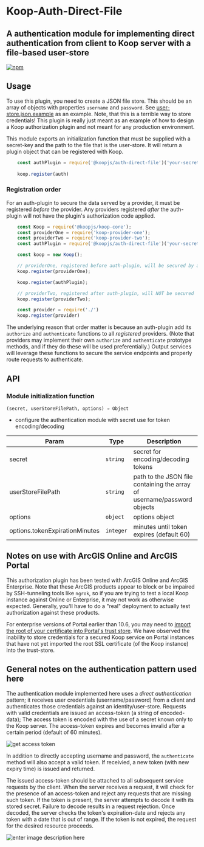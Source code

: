 # Koop-Auth-Direct-File
## A authentication module for implementing direct authentication from client to Koop server with a file-based user-store

[![npm][npm-image]][npm-url]  

## Usage

To use this plugin, you need to create a JSON file store.  This should be an array of objects with properties `username` and `password`.  See [user-store.json.example](user-store.json.example) as an example. Note, that this is a terrible way to store credentials!  This plugin is really just meant as an example of how to design a Koop authorization plugin and not meant for any production environment.

This module exports an initialization function that must be supplied with a secret-key and the path to the file that is the user-store.  It will return a plugin object that can be registered with Koop.

```javascript
    const authPlugin = require('@koopjs/auth-direct-file')('your-secret-key', `path/to/user-store.json`, { tokenExpirationMinutes: 300 })
    
    koop.register(auth)
```

### Registration order

For an auth-plugin to secure the data served by a provider, it must be registered _before_ the provider.  Any providers registered _after_ the auth-plugin will not have the plugin's authorization code applied.

```javascript
    const Koop = require('@koopjs/koop-core');
    const providerOne = require('koop-provider-one');
    const providerTwo = require('koop-provider-two');
    const authPlugin = require('@koopjs/auth-direct-file')('your-secret-key', `path/to/user-store.json`);

    const koop = new Koop();

    // providerOne, registered before auth-plugin, will be secured by auth-plugin methods
    koop.register(providerOne);

    koop.register(authPlugin);

    // providerTwo, registered after auth-plugin, will NOT be secured
    koop.register(providerTwo);

    const provider = require('./')
    koop.register(provider)
``` 

The underlying reason that order matter is because an auth-plugin add its `authorize` and `authenticate` functions to all _registered_ providers. (Note that providers may implement their own `authorize` and `authenticate` prototype methods, and if they do these will be used preferentially.) Output services will leverage these functions to secure the service endpoints and properly route requests to authenticate.


## API

### Module initialization function 

`(secret, userStoreFilePath, options) ⇒ Object`
* configure the authentication module with secret use for token encoding/decoding

| Param | Type | Description |
| --- | --- | --- |
| secret | <code>string</code> | secret for encoding/decoding tokens |
| userStoreFilePath | <code>string</code> | path to the JSON file containing the array of username/password objects |
| options | <code>object</code> | options object |
| options.tokenExpirationMinutes | <code>integer</code> | minutes until token expires (default 60) |


## Notes on use with ArcGIS Online and ArcGIS Portal  
This authorization plugin has been tested with ArcGIS Online and ArcGIS Enterprise. Note that these ArcGIS products appear to block or be impaired by SSH-tunneling tools like `ngrok`, so if you are trying to test a local Koop instance against Online or Enterprise, it may not work as otherwise expected.  Generally, you'll have to do a "real" deployment to actually test authorization against these products.

For enterprise versions of Portal earlier than 10.6, you may need to [import the root of your certificate into Portal's trust store](http://enterprise.arcgis.com/en/portal/10.5/administer/linux/import-a-certificate-into-the-portal.htm). We have observed the inability to store credentials for a secured Koop service on Portal instances that have not yet imported the root SSL certificate (of the Koop instance) into the trust-store.

[npm-image]: https://img.shields.io/npm/v/@koopjs/auth-direct-file.svg?style=flat-square
[npm-url]: https://www.npmjs.com/package/@koopjs/auth-direct-file
[travis-image]: https://travis-ci.org/koopjs/koop-auth-direct-file.svg?style=flat-square


## General notes on the authentication pattern used here

The authentication module implemented here uses a *direct authentication* pattern; it receives user credentials (username/password) from a client and authenticates those credentials against an identity/user-store. Requests with valid credentials are issued an access-token (a string of encoded-data); The access token is encoded with the use of a secret known only to the Koop server. The access-token expires and becomes invalid after a certain period (default of 60 minutes).

![get access token](https://gist.githubusercontent.com/rgwozdz/e44f3686abe40360532fbcc6dccf225d/raw/9768df32fc62e99ce7383c124cab8efdf45b1e18/koop-direct-auth-access-token.png)

In addition to directly accepting username and password, the `authenticate` method will also accept a valid token.  If receivied, a new token (with new expiry time) is issued and returned.

The issued access-token should be attached to all subsequent service requests by the client. When the server receives a request, it will check for the presence of an access-token and reject any requests that are missing such token. If the token is present, the server attempts to decode it with its stored secret. Failure to decode results in a request rejection. Once decoded, the server checks the token's expiration-date and rejects any token with a date that is out of range. If the token is not expired, the request for the desired resource proceeds.

![enter image description here](https://gist.githubusercontent.com/rgwozdz/e44f3686abe40360532fbcc6dccf225d/raw/9768df32fc62e99ce7383c124cab8efdf45b1e18/koop-direct-auth-resources.png)

